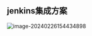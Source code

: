## jenkins集成方案

![image-20240226154434898](http://wenxuanqiu.oss-cn-nanjing.aliyuncs.com/img/20240226154436.png)